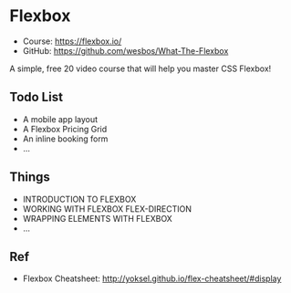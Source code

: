 # Flexbox

- Course: https://flexbox.io/
- GitHub: https://github.com/wesbos/What-The-Flexbox

A simple, free 20 video course that will help you master CSS Flexbox!

## Todo List

- A mobile app layout
- A Flexbox Pricing Grid
- An inline booking form
- ...

## Things

- INTRODUCTION TO FLEXBOX
- WORKING WITH FLEXBOX FLEX-DIRECTION
- WRAPPING ELEMENTS WITH FLEXBOX
- ...

## Ref

- Flexbox Cheatsheet: http://yoksel.github.io/flex-cheatsheet/#display
